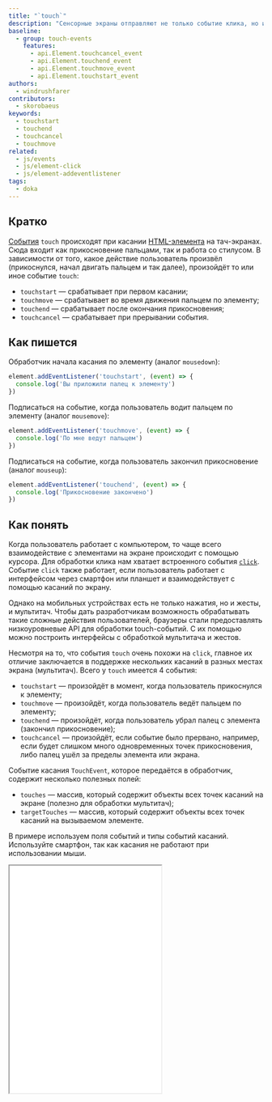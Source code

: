 ```yaml
---
title: "`touch`"
description: "Сенсорные экраны отправляют не только событие клика, но и собственное — `touch`."
baseline:
  - group: touch-events
    features:
      - api.Element.touchcancel_event
      - api.Element.touchend_event
      - api.Element.touchmove_event
      - api.Element.touchstart_event
authors:
  - windrushfarer
contributors:
  - skorobaeus
keywords:
  - touchstart
  - touchend
  - touchcancel
  - touchmove
related:
  - js/events
  - js/element-click
  - js/element-addeventlistener
tags:
  - doka
---
```


## Кратко

[События](/js/events/) `touch` происходят при касании [HTML-элемента](/js/element/) на тач-экранах. Сюда входит как прикосновение пальцами, так и работа со стилусом. В зависимости от того, какое действие пользователь произвёл (прикоснулся, начал двигать пальцем и так далее), произойдёт то или иное событие `touch`:

- `touchstart` — срабатывает при первом касании;
- `touchmove` — срабатывает во время движения пальцем по элементу;
- `touchend` — срабатывает после окончания прикосновения;
- `touchcancel` — срабатывает при прерывании события.

## Как пишется

Обработчик начала касания по элементу (аналог `mousedown`):

```js
element.addEventListener('touchstart', (event) => {
  console.log('Вы приложили палец к элементу')
})
```

Подписаться на событие, когда пользователь водит пальцем по элементу (аналог `mousemove`):

```js
element.addEventListener('touchmove', (event) => {
  console.log('По мне ведут пальцем')
})
```

Подписаться на событие, когда пользователь закончил прикосновение (аналог `mouseup`):

```js
element.addEventListener('touchend', (event) => {
  console.log('Прикосновение закончено')
})
```

## Как понять

Когда пользователь работает с компьютером, то чаще всего взаимодействие с элементами на экране происходит с помощью курсора. Для обработки клика нам хватает встроенного события [`click`](/js/element-click/). Событие `click` также работает, если пользователь работает с интерфейсом через смартфон или планшет и взаимодействует с помощью касаний по экрану.

Однако на мобильных устройствах есть не только нажатия, но и жесты, и мультитач. Чтобы дать разработчикам возможность обрабатывать такие сложные действия пользователей, браузеры стали предоставлять низкоуровневые API для обработки touch-событий. С их помощью можно построить интерфейсы с обработкой мультитача и жестов.

Несмотря на то, что события `touch` очень похожи на `click`, главное их отличие заключается в поддержке нескольких касаний в разных местах экрана (мультитач). Всего у `touch` имеется 4 события:

- `touchstart` — произойдёт в момент, когда пользователь прикоснулся к элементу;
- `touchmove` — произойдёт, когда пользователь ведёт пальцем по элементу;
- `touchend` — произойдёт, когда пользователь убрал палец с элемента (закончил прикосновение);
- `touchcancel` — произойдёт, если событие было прервано, например, если будет слишком много одновременных точек прикосновения, либо палец ушёл за пределы элемента или экрана.

Событие касания `TouchEvent`, которое передаётся в обработчик, содержит несколько полезных полей:

- `touches` — массив, который содержит объекты всех точек касаний на экране (полезно для обработки мультитач);
- `targetTouches` — массив, который содержит объекты всех точек касаний на вызываемом элементе.

В примере используем поля событий и типы событий касаний. Используйте смартфон, так как касания не работают при использовании мыши.

<iframe title="Рисуем касаниями" src="demos/drawing/" height="450"></iframe>
